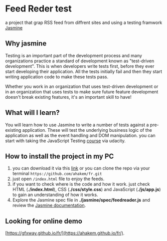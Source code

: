 # Feed Reder test

a project that grap RSS feed from diffrent sites and using a testing framwork [Jasmine](http://jasmine.github.io/)


## Why jasmine

Testing is an important part of the development process and many organizations practice a standard of development known as "test-driven development". This is when developers write tests first, before they ever start developing their application. All the tests initially fail and then they start writing application code to make these tests pass.

Whether you work in an organization that uses test-driven development or in an organization that uses tests to make sure future feature development doesn't break existing features, it's an important skill to have!


## What will I learn?

You will learn how to use Jasmine to write a number of tests against a pre-existing application. These will test the underlying business logic of the application as well as the event handling and DOM manipulation. you can start with taking the JavaScript Testing [course](https://www.udacity.com/course/ud549) via udacity.


## How to install the project in my PC
1. you can download it via this [link](https://github.com/ahakem/fr/archive/master.zip) or you can clone the repo via your terminal `https://github.com/ahakem/fr.git`
2. just open `/index.html` file to enjoy the feeds.
3. if you want to check where is the code and how it work. just check HTML (**./index.html**), CSS (**./css/style.css**) and JavaScript (**./js/app.js**) to gain an understanding of how it works.
4. Explore the Jasmine spec file in **./jasmine/spec/feedreader.js** and review the [Jasmine documentation](http://jasmine.github.io).

## Looking for online demo
[https://gfxway.github.io/fr/](https://ahakem.github.io/fr/).